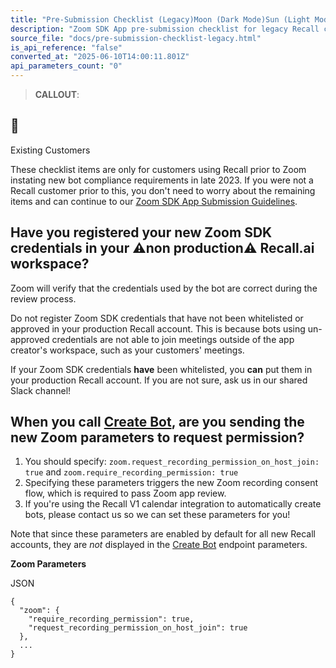 ```yaml
---
title: "Pre-Submission Checklist (Legacy)Moon (Dark Mode)Sun (Light Mode)"
description: "Zoom SDK App pre-submission checklist for legacy Recall customers."
source_file: "docs/pre-submission-checklist-legacy.html"
is_api_reference: "false"
converted_at: "2025-06-10T14:00:11.801Z"
api_parameters_count: "0"
---
```

> **CALLOUT**:

## 🚧

Existing Customers

These checklist items are only for customers using Recall prior to Zoom instating new bot compliance requirements in late 2023. If you were not a Recall customer prior to this, you don't need to worry about the remaining items and can continue to our [Zoom SDK App Submission Guidelines](/docs/zoom-sdk-review-guidelines).

## Have you registered your new Zoom SDK credentials in your **⚠️non production⚠️** Recall.ai workspace?

[](#have-you-registered-your-new-zoom-sdk-credentials-in-your-️non-production️-recallai-workspace)

Zoom will verify that the credentials used by the bot are correct during the review process.

Do not register Zoom SDK credentials that have not been whitelisted or approved in your production Recall account. This is because bots using un-approved credentials are not able to join meetings outside of the app creator's workspace, such as your customers' meetings.

If your Zoom SDK credentials **have** been whitelisted, you **can** put them in your production Recall account. If you are not sure, ask us in our shared Slack channel!

## When you call [Create Bot](/reference/bot_create), are you sending the new Zoom parameters to request permission?

[](#when-you-call-create-bot-are-you-sending-the-new-zoom-parameters-to-request-permission)

1.  You should specify: `zoom.request_recording_permission_on_host_join: true` and `zoom.require_recording_permission: true`
2.  Specifying these parameters triggers the new Zoom recording consent flow, which is required to pass Zoom app review.
3.  If you're using the Recall V1 calendar integration to automatically create bots, please contact us so we can set these parameters for you!

Note that since these parameters are enabled by default for all new Recall accounts, they are *not* displayed in the [Create Bot](/reference/bot_create) endpoint parameters.

**Zoom Parameters**

JSON

```
{
  "zoom": {
    "require_recording_permission": true,
    "request_recording_permission_on_host_join": true
  },
  ...
}

```

